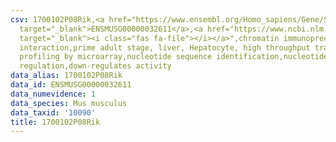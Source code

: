 ```yaml
---
csv: 1700102P08Rik,<a href="https://www.ensembl.org/Homo_sapiens/Gene/Summary?db=core;g=ENSMUSG00000032611"
  target="_blank">ENSMUSG00000032611</a>,<a href="https://www.ncbi.nlm.nih.gov/pubmed/23834426"
  target="_blank"><i class="fas fa-file"></i></a>",chromatin immunoprecipitation assay,direct
  interaction,prime adult stage, liver, Hepatocyte, high throughput transcription
  profiling by microarray,nucleotide sequence identification,nucleotide sequence identification,transcriptional
  regulation,down-regulates activity
data_alias: 1700102P08Rik
data_id: ENSMUSG00000032611
data_numevidence: 1
data_species: Mus musculus
data_taxid: '10090'
title: 1700102P08Rik
---
```


